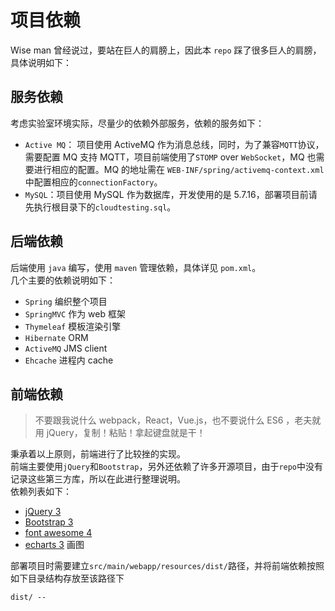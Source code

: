 # 项目依赖

Wise man 曾经说过，要站在巨人的肩膀上，因此本 `repo` 踩了很多巨人的肩膀，具体说明如下： 
 
## 服务依赖

考虑实验室环境实际，尽量少的依赖外部服务，依赖的服务如下： 

* `Active MQ`： 项目使用 ActiveMQ 作为消息总线，同时，为了兼容`MQTT`协议，需要配置 MQ 支持 MQTT，项目前端使用了`STOMP` over `WebSocket`，MQ 也需要进行相应的配置。MQ 的地址需在 `WEB-INF/spring/activemq-context.xml`中配置相应的`connectionFactory`。
* `MySQL`：项目使用 MySQL 作为数据库，开发使用的是 5.7.16，部署项目前请先执行根目录下的`cloudtesting.sql`。

## 后端依赖

后端使用 `java` 编写，使用 `maven` 管理依赖，具体详见 `pom.xml`。  
几个主要的依赖说明如下： 

* `Spring` 编织整个项目
* `SpringMVC` 作为 web 框架
* `Thymeleaf` 模板渲染引擎
* `Hibernate` ORM
* `ActiveMQ` JMS client
* `Ehcache` 进程内 cache

## 前端依赖

> 不要跟我说什么 webpack，React，Vue.js，也不要说什么 ES6 ，老夫就用 jQuery，复制！粘贴！拿起键盘就是干！

秉承着以上原则，前端进行了比较挫的实现。  
前端主要使用`jQuery`和`Bootstrap`，另外还依赖了许多开源项目，由于`repo`中没有记录这些第三方库，所以在此进行整理说明。  
依赖列表如下：
* [jQuery 3](https://github.com/jquery/jquery)
* [Bootstrap 3](https://github.com/twbs/bootstrap/releases/tag/v3.3.6)
* [font awesome 4](https://github.com/FortAwesome/Font-Awesome)
* [echarts 3](https://github.com/ecomfe/echarts) 画图
 
部署项目时需要建立`src/main/webapp/resources/dist/`路径，并将前端依赖按照如下目录结构存放至该路径下  

```
dist/ -- 
```

  
 
